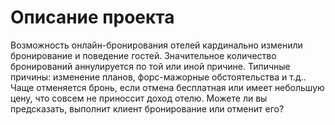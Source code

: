 # Описание проекта
Возможность онлайн-бронирования отелей кардинально изменили бронирование и поведение гостей. Значительное количество бронирований аннулируется по той или иной причине. Типичные причины: изменение планов, форс-мажорные обстоятельства и т.д.. Чаще отменяется бронь, если отмена бесплатная или имеет небольшую цену, что совсем не приноссит доход отелю. Можете ли вы предсказать, выполнит клиент бронирование или отменит его?
    

